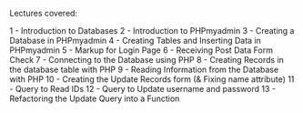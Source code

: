 Lectures covered:

 1 - Introduction to Databases
 2 - Introduction to PHPmyadmin
 3 - Creating a Database in PHPmyadmin
 4 - Creating Tables and Inserting Data in PHPmyadmin
 5 - Markup for Login Page
 6 - Receiving Post Data Form Check
 7 - Connecting to the Database using PHP
 8 - Creating Records in the database table with PHP
 9 - Reading Information from the Database with PHP
10 - Creating the Update Records form (& Fixing name attribute)
11 - Query to Read IDs
12 - Query to Update username and password
13 - Refactoring the Update Query into a Function